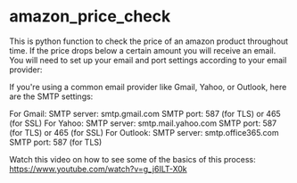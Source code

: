 # amazon_price_check
This is python function to check the price of an amazon product throughout time. If the price drops below a certain amount you will receive an email. 
You will need to set up your email and port settings according to your email provider: 

If you're using a common email provider like Gmail, Yahoo, or Outlook, here are the SMTP settings:

For Gmail:
SMTP server: smtp.gmail.com
SMTP port: 587 (for TLS) or 465 (for SSL)
For Yahoo:
SMTP server: smtp.mail.yahoo.com
SMTP port: 587 (for TLS) or 465 (for SSL)
For Outlook:
SMTP server: smtp.office365.com
SMTP port: 587 (for TLS)

Watch this video on how to see some of the basics of this process: https://www.youtube.com/watch?v=g_j6ILT-X0k
